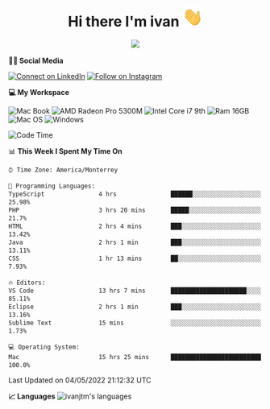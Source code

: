 <h1 align="center">Hi there I'm ivan <img src="https://raw.githubusercontent.com/ABSphreak/ABSphreak/master/gifs/Hi.gif" width="40px" /></h1>
<div align="center">
<img src="http://github-readme-streak-stats.herokuapp.com?user=ivanjtm&hide_border=true&background=00000000&border=FFFFFF00&sideNums=A8A8A8&sideLabels=A8A8A8&currStreakNum=FFC93C&dates=A8A8A8)](https://git.io/streak-stats"/>
</div>

**👦🏻 Social Media**

[![Connect on LinkedIn](https://img.shields.io/badge/LinkedIn-%230077B5.svg?&style=flat-square&logo=linkedin&logoColor=white)](https://www.linkedin.com/in/ivanjtm)
[![Follow on Instagram](https://img.shields.io/badge/Instagram-E4405F?style=flat-square&logo=instagram&logoColor=white)](https://www.instagram.com/ivanjtm)

**💻 My Workspace**

![Mac Book](https://img.shields.io/badge/Apple-MacBook_Pro_2019-999999?style=flat-square&logo=apple&logoColor=white)
![AMD Radeon Pro 5300M](https://img.shields.io/badge/AMD-Radeon_Pro_5300M-ED1C24?style=flat-square&logo=amd&logoColor=white)
![Intel Core i7 9th](https://img.shields.io/badge/Intel-Core_i7_9th-0071C5?style=flat-square&logo=intel&logoColor=white)
![Ram 16GB](https://img.shields.io/badge/RAM-16GB-230071C5?style=flat-square&logoColor=white)
![Mac OS](https://img.shields.io/badge/Mac%20OS-000000?style=flat-square&logo=apple&logoColor=white)
![Windows](https://img.shields.io/badge/Windows-0078D6?style=flat-square&logo=windows&logoColor=white)


<!--START_SECTION:waka-->
![Code Time](http://img.shields.io/badge/Code%20Time-672%20hrs%2039%20mins-blue)

📊 **This Week I Spent My Time On** 

```text
⌚︎ Time Zone: America/Monterrey

💬 Programming Languages: 
TypeScript               4 hrs               ██████░░░░░░░░░░░░░░░░░░░   25.98% 
PHP                      3 hrs 20 mins       █████░░░░░░░░░░░░░░░░░░░░   21.7% 
HTML                     2 hrs 4 mins        ███░░░░░░░░░░░░░░░░░░░░░░   13.42% 
Java                     2 hrs 1 min         ███░░░░░░░░░░░░░░░░░░░░░░   13.11% 
CSS                      1 hr 13 mins        ██░░░░░░░░░░░░░░░░░░░░░░░   7.93%

🔥 Editors: 
VS Code                  13 hrs 7 mins       █████████████████████░░░░   85.11% 
Eclipse                  2 hrs 1 min         ███░░░░░░░░░░░░░░░░░░░░░░   13.16% 
Sublime Text             15 mins             ░░░░░░░░░░░░░░░░░░░░░░░░░   1.73%

💻 Operating System: 
Mac                      15 hrs 25 mins      █████████████████████████   100.0%

```


 Last Updated on 04/05/2022 21:12:32 UTC
<!--END_SECTION:waka-->
**📈 Languages**
 ![ivanjtm's languages](https://wakatime.com/share/@ivanjtm/a32f83c6-d0c9-49a4-a5ae-d0440b950377.svg)
